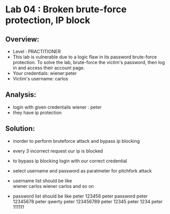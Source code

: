 # Lab 04 : Broken brute-force protection, IP block

## Overview:
- Level : PRACTITIONER
- This lab is vulnerable due to a logic flaw in its password brute-force protection. To solve the lab, brute-force the victim's password, then log in and access their account page.
- Your credentials: wiener:peter
- Victim's username: carlos

## Analysis:
- login with given credentails
wiener : peter
- they have ip protection 


## Solution:
- inorder to perform bruteforce attack and bypass ip blocking
- every 3 incorrect request our ip is blocked 
- to bypass ip blocking login with our correct credential
- select username and password as paratmeter for pitchfork attack 
- username list should be like  
    wiener
    carlos 
    wiener
    carlos 
    and so on

- password list should be like 
    peter
    123456
    peter
    password
    peter
    12345678
    peter
    qwerty
    peter
    123456789
    peter
    12345
    peter
    1234
    peter
    111111